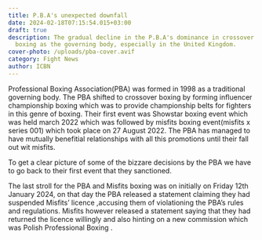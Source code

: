 ```yaml
---
title: P.B.A's unexpected downfall
date: 2024-02-18T07:15:54.015+03:00
draft: true
description: The gradual decline in the P.B.A's dominance in crossover boxing
  boxing as the governing body, especially in the United Kingdom.
cover-photo: /uploads/pba-cover.avif
category: Fight News
author: ICBN
---
```

Professional Boxing Association(PBA) was formed in 1998 as a traditional governing body. The PBA shifted to crossover boxing by forming influencer championship boxing which was to provide championship belts for fighters in this genre of boxing. Their first event was Showstar boxing event which was held march 2022 which was followed by misfits boxing event(misfits x series 001) which took place on 27 August 2022. The PBA has managed to have mutually benefitial relationships with all this promotions until their fall out wit misfits.

To get a clear picture of some of the bizzare decisions by the PBA we have to go back to their first event that they sanctioned.

The last stroll for the PBA and Misfits boxing was on initially on Friday 12th January 2024, on that day the PBA released a statement claiming they had suspended Misfits’ licence ,accusing them of violationing the PBA’s rules and regulations. Misfits however released a statement saying that they had returned the licence willingly and also hinting on a new commission which was Polish Professional Boxing .
